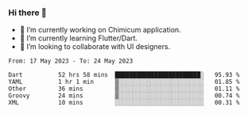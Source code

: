 ### Hi there 👋

<!--
**devcat37/devcat37** is a ✨ _special_ ✨ repository because its `README.md` (this file) appears on your GitHub profile.-->


- 🔭 I’m currently working on Chimicum application.
- 🌱 I’m currently learning Flutter/Dart.
- 👯 I’m looking to collaborate with UI designers.
<!-- - 🤔 I’m looking for help with ... -->

<!--START_SECTION:waka-->

```text
From: 17 May 2023 - To: 24 May 2023

Dart          52 hrs 58 mins  ████████████████████████░   95.93 %
YAML          1 hr 1 min      ▒░░░░░░░░░░░░░░░░░░░░░░░░   01.85 %
Other         36 mins         ▒░░░░░░░░░░░░░░░░░░░░░░░░   01.11 %
Groovy        24 mins         ▒░░░░░░░░░░░░░░░░░░░░░░░░   00.74 %
XML           10 mins         ░░░░░░░░░░░░░░░░░░░░░░░░░   00.31 %
```

<!--END_SECTION:waka-->
